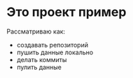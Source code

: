 # Это проект пример
Рассматриваю как:
- создавaть репозиторий
- пушить данные локально
- делать коммиты
- пулить данные
